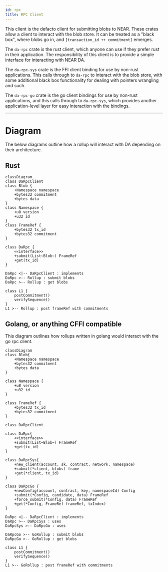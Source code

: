 ```yaml
---
id: rpc
title: RPC Client
---
```


This client is the defacto client for submitting blobs to NEAR.
These crates allow a client to interact with the blob store.
It can be treated as a "black box", where blobs go in, and `[transaction_id ++ commitment]` emerges.

The `da-rpc` crate is the rust client, which anyone can use if they prefer rust in their application.
The responsibility of this client is to provide a simple interface for interacting with NEAR DA.

The `da-rpc-sys` crate is the FFI client binding for use by non-rust applications. This calls through to `da-rpc` to interact with the blob store, with some additional black box functionality for dealing with pointers wrangling and such.

The `da-rpc-go` crate is the go client bindings for use by non-rust applications, and this calls through to `da-rpc-sys`, which provides another application-level layer for easy interaction with the bindings.

---

# Diagram

The below diagrams outline how a rollup will interact with DA depending on their architecture.

## Rust

```mermaid
classDiagram 
class DaRpcClient
class Blob {
    +Namespace namespace
    +bytes32 commitment
    +bytes data
}
class Namespace {
    +u8 version
    +u32 id
}
class FrameRef {
    +bytes32 tx_id
    +bytes32 commitment
}

class DaRpc {
    <<interface>>
    +submit(List~Blob~) FrameRef
    +get(tx_id)
}

DaRpc <|-- DaRpcClient : implements
DaRpc >-- Rollup : submit blobs
DaRpc >-- Rollup : get blobs

class L1 {
    postCommitment()
    verifySequence()
}
L1 >-- Rollup : post frameRef with commitments
```

## Golang, or anything CFFI compatible

This diagram outlines how rollups written in golang would interact with the go rpc client.

```mermaid 
classDiagram 
class Blob{
    +Namespace namespace
    +bytes32 commitment
    +bytes data
}

class Namespace {
    +u8 version
    +u32 id
}

class FrameRef {
    +bytes32 tx_id
    +bytes32 commitment
}

class DaRpcClient

class DaRpc{
    <<interface>>
    +submit(List~Blob~) FrameRef
    +get(tx_id)
}

class DaRpcSys{
    +new_client(account, sk, contract, network, namespace)
    +submit(*client, blobs) frame
    +get(*client, tx_id)
}

class DaRpcGo {
    +newConfig(account, contract, key, namespaceId) Config
    +submit(*Config, candidate, data) FrameRef
    +force_submit(*Config, data) FrameRef
    +get(*Config, FrameRef frameRef, txIndex)
}

DaRpc <|-- DaRpcClient : implements
DaRpc >-- DaRpcSys : uses
DaRpcSys >-- DaRpcGo : uses

DaRpcGo >-- GoRollup : submit blobs
DaRpcGo >-- GoRollup : get blobs

class L1 {
    postCommitment()
    verifySequence()
}
L1 >-- GoRollup : post frameRef with commitments
```
